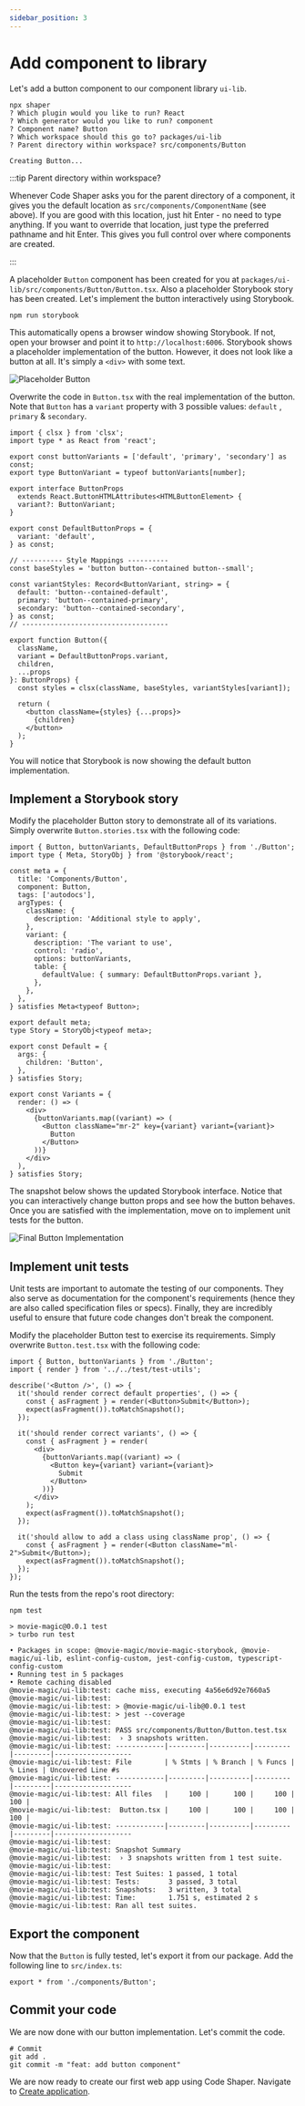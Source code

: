 ```yaml
---
sidebar_position: 3
---
```


# Add component to library

Let's add a button component to our component library `ui-lib`.

```shell
npx shaper
? Which plugin would you like to run? React
? Which generator would you like to run? component
? Component name? Button
? Which workspace should this go to? packages/ui-lib
? Parent directory within workspace? src/components/Button

Creating Button...
```

:::tip Parent directory within workspace?

Whenever Code Shaper asks you for the parent directory of a component, it gives
you the default location as `src/components/ComponentName` (see above). If you
are good with this location, just hit Enter - no need to type anything. If you
want to override that location, just type the preferred pathname and hit Enter.
This gives you full control over where components are created.

:::

A placeholder `Button` component has been created for you at
`packages/ui-lib/src/components/Button/Button.tsx`. Also a placeholder Storybook
story has been created. Let's implement the button interactively using
Storybook.

```shell
npm run storybook
```

This automatically opens a browser window showing Storybook. If not, open your
browser and point it to `http://localhost:6006`. Storybook shows a placeholder
implementation of the button. However, it does not look like a button at all.
It's simply a `<div>` with some text.

![Placeholder Button](./img/placeholder-button.png)

Overwrite the code in `Button.tsx` with the real implementation of the button.
Note that `Button` has a `variant` property with 3 possible values: `default` ,
`primary` & `secondary`.

```tsx title="packages/ui-lib/src/components/Button/Button.tsx"
import { clsx } from 'clsx';
import type * as React from 'react';

export const buttonVariants = ['default', 'primary', 'secondary'] as const;
export type ButtonVariant = typeof buttonVariants[number];

export interface ButtonProps
  extends React.ButtonHTMLAttributes<HTMLButtonElement> {
  variant?: ButtonVariant;
}

export const DefaultButtonProps = {
  variant: 'default',
} as const;

// ---------- Style Mappings ----------
const baseStyles = 'button button--contained button--small';

const variantStyles: Record<ButtonVariant, string> = {
  default: 'button--contained-default',
  primary: 'button--contained-primary',
  secondary: 'button--contained-secondary',
} as const;
// ------------------------------------

export function Button({
  className,
  variant = DefaultButtonProps.variant,
  children,
  ...props
}: ButtonProps) {
  const styles = clsx(className, baseStyles, variantStyles[variant]);

  return (
    <button className={styles} {...props}>
      {children}
    </button>
  );
}
```

You will notice that Storybook is now showing the default button implementation.

## Implement a Storybook story

Modify the placeholder Button story to demonstrate all of its variations. Simply
overwrite `Button.stories.tsx` with the following code:

```tsx title="packages/ui-lib/src/components/Button/Button.stories.tsx"
import { Button, buttonVariants, DefaultButtonProps } from './Button';
import type { Meta, StoryObj } from '@storybook/react';

const meta = {
  title: 'Components/Button',
  component: Button,
  tags: ['autodocs'],
  argTypes: {
    className: {
      description: 'Additional style to apply',
    },
    variant: {
      description: 'The variant to use',
      control: 'radio',
      options: buttonVariants,
      table: {
        defaultValue: { summary: DefaultButtonProps.variant },
      },
    },
  },
} satisfies Meta<typeof Button>;

export default meta;
type Story = StoryObj<typeof meta>;

export const Default = {
  args: {
    children: 'Button',
  },
} satisfies Story;

export const Variants = {
  render: () => (
    <div>
      {buttonVariants.map((variant) => (
        <Button className="mr-2" key={variant} variant={variant}>
          Button
        </Button>
      ))}
    </div>
  ),
} satisfies Story;
```

The snapshot below shows the updated Storybook interface. Notice that you can
interactively change button props and see how the button behaves. Once you are
satisfied with the implementation, move on to implement unit tests for the
button.

![Final Button Implementation](./img/final-button-implementation.png)

## Implement unit tests

Unit tests are important to automate the testing of our components. They also
serve as documentation for the component's requirements (hence they are also
called specification files or specs). Finally, they are incredibly useful to
ensure that future code changes don't break the component.

Modify the placeholder Button test to exercise its requirements. Simply
overwrite `Button.test.tsx` with the following code:

```tsx title="packages/ui-lib/src/components/Button/Button.test.tsx"
import { Button, buttonVariants } from './Button';
import { render } from '../../test/test-utils';

describe('<Button />', () => {
  it('should render correct default properties', () => {
    const { asFragment } = render(<Button>Submit</Button>);
    expect(asFragment()).toMatchSnapshot();
  });

  it('should render correct variants', () => {
    const { asFragment } = render(
      <div>
        {buttonVariants.map((variant) => (
          <Button key={variant} variant={variant}>
            Submit
          </Button>
        ))}
      </div>
    );
    expect(asFragment()).toMatchSnapshot();
  });

  it('should allow to add a class using className prop', () => {
    const { asFragment } = render(<Button className="ml-2">Submit</Button>);
    expect(asFragment()).toMatchSnapshot();
  });
});
```

Run the tests from the repo's root directory:

```shell
npm test

> movie-magic@0.0.1 test
> turbo run test

• Packages in scope: @movie-magic/movie-magic-storybook, @movie-magic/ui-lib, eslint-config-custom, jest-config-custom, typescript-config-custom
• Running test in 5 packages
• Remote caching disabled
@movie-magic/ui-lib:test: cache miss, executing 4a56e6d92e7660a5
@movie-magic/ui-lib:test:
@movie-magic/ui-lib:test: > @movie-magic/ui-lib@0.0.1 test
@movie-magic/ui-lib:test: > jest --coverage
@movie-magic/ui-lib:test:
@movie-magic/ui-lib:test: PASS src/components/Button/Button.test.tsx
@movie-magic/ui-lib:test:  › 3 snapshots written.
@movie-magic/ui-lib:test: ------------|---------|----------|---------|---------|-------------------
@movie-magic/ui-lib:test: File        | % Stmts | % Branch | % Funcs | % Lines | Uncovered Line #s
@movie-magic/ui-lib:test: ------------|---------|----------|---------|---------|-------------------
@movie-magic/ui-lib:test: All files   |     100 |      100 |     100 |     100 |
@movie-magic/ui-lib:test:  Button.tsx |     100 |      100 |     100 |     100 |
@movie-magic/ui-lib:test: ------------|---------|----------|---------|---------|-------------------
@movie-magic/ui-lib:test:
@movie-magic/ui-lib:test: Snapshot Summary
@movie-magic/ui-lib:test:  › 3 snapshots written from 1 test suite.
@movie-magic/ui-lib:test:
@movie-magic/ui-lib:test: Test Suites: 1 passed, 1 total
@movie-magic/ui-lib:test: Tests:       3 passed, 3 total
@movie-magic/ui-lib:test: Snapshots:   3 written, 3 total
@movie-magic/ui-lib:test: Time:        1.751 s, estimated 2 s
@movie-magic/ui-lib:test: Ran all test suites.
```

## Export the component

Now that the `Button` is fully tested, let's export it from our package. Add the
following line to `src/index.ts`:

```tsx title="packages/ui-lib/src/index.ts"
export * from './components/Button';
```

## Commit your code

We are now done with our button implementation. Let's commit the code.

```
# Commit
git add .
git commit -m "feat: add button component"
```

We are now ready to create our first web app using Code Shaper. Navigate to
[Create application](./create-application.md).
